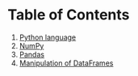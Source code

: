 # Table of Contents

1. [Python language](./Python%20language.md)
2. [NumPy](./NumPy.md)
3. [Pandas](./Pandas.md)
4. [Manipulation of DataFrames](./Manipulation%20of%20DataFrames.md)
